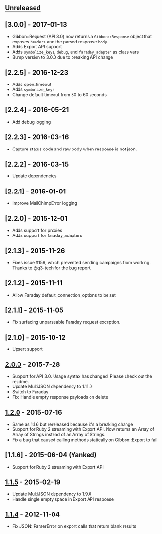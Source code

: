 ## [Unreleased][unreleased]

## [3.0.0] - 2017-01-13
- Gibbon::Request (API 3.0) now returns a `Gibbon::Response` object that exposes `headers` and the parsed response `body`
- Adds Export API support
- Adds `symbolize_keys`, `debug`, and `faraday_adapter` as class vars
- Bump version to 3.0.0 due to breaking API change

## [2.2.5] - 2016-12-23
- Adds open_timeout
- Adds `symbolize_keys`
- Change default timeout from 30 to 60 seconds

## [2.2.4] - 2016-05-21
- Add debug logging

## [2.2.3] - 2016-03-16
- Capture status code and raw body when response is not json.

## [2.2.2] - 2016-03-15
- Update dependencies

## [2.2.1] - 2016-01-01
- Improve MailChimpError logging

## [2.2.0] - 2015-12-01
- Adds support for proxies
- Adds support for faraday_adapters

## [2.1.3] - 2015-11-26
- Fixes issue #159, which prevented sending campaigns from working. Thanks to @q3-tech for the bug report.

## [2.1.2] - 2015-11-11
- Allow Faraday default\_connection\_options to be set

## [2.1.1] - 2015-11-05
- Fix surfacing unparseable Faraday request exception.

## [2.1.0] - 2015-10-12
- Upsert support

## [2.0.0] - 2015-7-28
- Support for API 3.0. Usage syntax has changed. Please check out the readme.
- Update MultiJSON dependency to 1.11.0
- Switch to Faraday
- Fix: Handle empty response payloads on delete

## [1.2.0] - 2015-07-16
- Same as 1.1.6 but rereleased because it's a breaking change
- Support for Ruby 2 streaming with Export API. Now returns an Array of Array of Strings instead of an Array of Strings.
- Fix a bug that caused calling methods statically on Gibbon::Export to fail

## [1.1.6] - 2015-06-04 (Yanked)
- Support for Ruby 2 streaming with Export API

## [1.1.5] - 2015-02-19
- Update MultiJSON dependency to 1.9.0
- Handle single empty space in Export API response

## [1.1.4] - 2012-11-04
- Fix JSON::ParserError on export calls that return blank results

[unreleased]: https://github.com/amro/gibbon/compare/v2.0.0...HEAD
[2.0.0]: https://github.com/amro/gibbon/compare/v1.2.0...v2.0.0
[1.2.0]: https://github.com/amro/gibbon/compare/v1.1.5...v1.2.0
[1.1.5]: https://github.com/amro/gibbon/compare/v1.1.5...v1.1.4
[1.1.4]: https://github.com/amro/gibbon/compare/v1.1.3...v1.1.4
